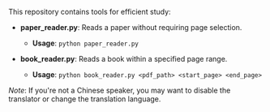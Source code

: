 This repository contains tools for efficient study:

- **paper_reader.py**: Reads a paper without requiring page selection.
  - **Usage**: `python paper_reader.py`

- **book_reader.py**: Reads a book within a specified page range.
  - **Usage**: `python book_reader.py <pdf_path> <start_page> <end_page>`

*Note*: If you're not a Chinese speaker, you may want to disable the translator or change the translation language.
